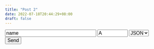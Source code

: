 ```yaml
---
title: "Post 2"
date: 2022-07-18T20:44:29+08:00
draft: false
---
```


<style>
        .c1 {
            font-size: 16;
        }
</style
<div>
        <input id="name" type="string" class="c1" value="name"  style="width: 300px;"/>
    <input id="wtype" type="string" class="c1" list="wtype_list" value="A" style="width: 100px;" />
    <datalist id="wtype_list">
        <option>Type1</option>
        <option>Type2</option>
        <option>Type3</option>
    </datalist>
    <select name="format" id="format" class="c1">
        <option value="JSON">JSON</option>
        <option value="XML">XML</option>
    </select>
        <button id="send" class="c1" onclick="">Send</button>
</div>

